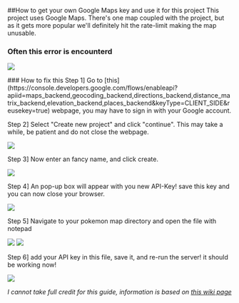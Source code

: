 ##How to get your own Google Maps key and use it for this project
This project uses Google Maps. There's one map coupled with the project, but as it gets more popular we'll definitely hit the rate-limit making the map unusable.
### Often this error is encounterd
<p>
<img src="https://i.imgur.com/QsMfL8D.png">
</p>
### How to fix this
Step 1] Go to [this](https://console.developers.google.com/flows/enableapi?apiid=maps_backend,geocoding_backend,directions_backend,distance_matrix_backend,elevation_backend,places_backend&keyType=CLIENT_SIDE&reusekey=true) webpage, you may have to sign in with your Google account.

Step 2] Select "Create new project" and click "continue". This may take a while, be patient and do not close the webpage.
<p>
<img src="https://i.imgur.com/WoGBZjH.png">
</p>
Step 3] Now enter an fancy name, and click create.
<p>
<img src="https://i.imgur.com/Oc10qJ9.png">
</p>
Step 4] An pop-up box will appear with you new API-Key! save this key and you can now close your browser.
<p>
<img src="https://i.imgur.com/D1K26f8.png">
</p>
Step 5] Navigate to your pokemon map directory and open the file with notepad
<p>
<img src="https://i.imgur.com/Y6OVtnX.png">
<img src="https://i.imgur.com/8FxH6W4.png">
</p>
Step 6] add your API key in this file, save it, and re-run the server! it should be working now!
<p>
<img src="https://i.imgur.com/10uqA47.png">
</p>


_I cannot take full credit for this guide, information is based on [this wiki page](https://github.com/AHAAAAAAA/PokemonGo-Map/wiki/Google-Maps-API:-a-brief-guide-to-your-own-key)_

